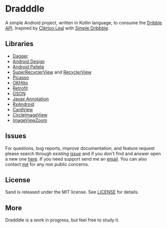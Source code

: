 # Dradddle

A simple Android project, written in Kotlin language, to consume the [Dribble API](http://developer.dribbble.com/).
Inspired by [Clêrton Leal](https://github.com/clertonleal) with [Simple Dribbble](https://github.com/clertonleal/Simple-Dribbble).

<!-- Download this example application [here](https://play.google.com/store/apps/details?id=com.hpedrorodrigues.dradddle). -->
<!-- [GifImageView](https://android-arsenal.com/details/1/1339) -->

## Libraries

- [Dagger](http://square.github.io/dagger/)
- [Android Design](http://developer.android.com/tools/support-library/index.html)
- [Android Pallete](https://developer.android.com/reference/android/support/v7/graphics/Palette.html)
- [SuperRecyclerView](https://github.com/Malinskiy/SuperRecyclerView) and [RecyclerView](https://developer.android.com/reference/android/support/v7/widget/RecyclerView.html)
- [Picasso](http://square.github.io/picasso/)
- [OKHttp](http://square.github.io/okhttp/)
- [Retrofit](http://square.github.io/retrofit/)
- [GSON](https://github.com/google/gson)
- [Javax Annotation](http://mvnrepository.com/artifact/org.glassfish/javax.annotation/10.0-b28)
- [RxAndroid](https://github.com/ReactiveX/RxAndroid)
- [CardView](https://developer.android.com/reference/android/support/v7/widget/CardView.html)
- [CircleImageView](https://github.com/hdodenhof/CircleImageView)
- [ImageViewZoom](https://github.com/sephiroth74/ImageViewZoom)

## Issues

For questions, bug reports, improve documentation, and feature request please
search through existing
[issue](https://github.com/hpedrorodrigues/dradddle/issues) and if you don't
find and answer open a new one [here](https://github.com/hpedrorodrigues/dradddle/issues/new).
If you need support send me an [email](mailto:hs.pedro.rodrigues@gmail.com). You can also
contact [me](https://github.com/hpedrorodrigues) for any non public concerns.

## License

Sand is released under the MIT license. See [LICENSE](./LICENSE) for details.

## More

Dradddle is a work in progress, but feel free to study it.